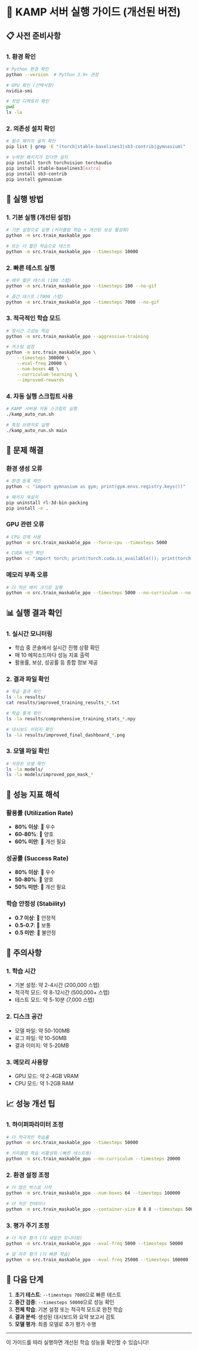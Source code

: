 # 🚀 KAMP 서버 실행 가이드 (개선된 버전)

## 📋 사전 준비사항

### 1. 환경 확인
```bash
# Python 환경 확인
python --version  # Python 3.9+ 권장

# GPU 확인 (선택사항)
nvidia-smi

# 작업 디렉토리 확인
pwd
ls -la
```

### 2. 의존성 설치 확인
```bash
# 필수 패키지 설치 확인
pip list | grep -E "(torch|stable-baselines3|sb3-contrib|gymnasium)"

# 누락된 패키지가 있다면 설치
pip install torch torchvision torchaudio
pip install stable-baselines3[extra]
pip install sb3-contrib
pip install gymnasium
```

## 🎯 실행 방법

### 1. 기본 실행 (개선된 설정)
```bash
# 기본 설정으로 실행 (커리큘럼 학습 + 개선된 보상 활성화)
python -m src.train_maskable_ppo

# 또는 더 짧은 학습으로 테스트
python -m src.train_maskable_ppo --timesteps 10000
```

### 2. 빠른 테스트 실행
```bash
# 매우 짧은 테스트 (100 스텝)
python -m src.train_maskable_ppo --timesteps 100 --no-gif

# 중간 테스트 (7000 스텝)
python -m src.train_maskable_ppo --timesteps 7000 --no-gif
```

### 3. 적극적인 학습 모드
```bash
# 장시간 고성능 학습
python -m src.train_maskable_ppo --aggressive-training

# 커스텀 설정
python -m src.train_maskable_ppo \
    --timesteps 300000 \
    --eval-freq 20000 \
    --num-boxes 48 \
    --curriculum-learning \
    --improved-rewards
```

### 4. 자동 실행 스크립트 사용
```bash
# KAMP 서버용 자동 스크립트 실행
./kamp_auto_run.sh

# 특정 브랜치로 실행
./kamp_auto_run.sh main
```

## 🔧 문제 해결

### 환경 생성 오류
```bash
# 환경 등록 확인
python -c "import gymnasium as gym; print(gym.envs.registry.keys())"

# 패키지 재설치
pip uninstall rl-3d-bin-packing
pip install -e .
```

### GPU 관련 오류
```bash
# CPU 강제 사용
python -m src.train_maskable_ppo --force-cpu --timesteps 5000

# CUDA 버전 확인
python -c "import torch; print(torch.cuda.is_available()); print(torch.version.cuda)"
```

### 메모리 부족 오류
```bash
# 더 작은 배치 크기로 실행
python -m src.train_maskable_ppo --timesteps 5000 --no-curriculum --no-improved-rewards
```

## 📊 실행 결과 확인

### 1. 실시간 모니터링
- 학습 중 콘솔에서 실시간 진행 상황 확인
- 매 10 에피소드마다 성능 지표 출력
- 활용률, 보상, 성공률 등 종합 정보 제공

### 2. 결과 파일 확인
```bash
# 학습 결과 확인
ls -la results/
cat results/improved_training_results_*.txt

# 학습 통계 확인
ls -la results/comprehensive_training_stats_*.npy

# 대시보드 이미지 확인
ls -la results/improved_final_dashboard_*.png
```

### 3. 모델 파일 확인
```bash
# 저장된 모델 확인
ls -la models/
ls -la models/improved_ppo_mask_*
```

## 🎯 성능 지표 해석

### 활용률 (Utilization Rate)
- **80% 이상**: 🥇 우수
- **60-80%**: 🥈 양호  
- **60% 미만**: 🥉 개선 필요

### 성공률 (Success Rate)
- **80% 이상**: 🥇 우수
- **50-80%**: 🥈 양호
- **50% 미만**: 🥉 개선 필요

### 학습 안정성 (Stability)
- **0.7 이상**: 🥇 안정적
- **0.5-0.7**: 🥈 보통
- **0.5 미만**: 🥉 불안정

## 🚨 주의사항

### 1. 학습 시간
- 기본 설정: 약 2-4시간 (200,000 스텝)
- 적극적 모드: 약 8-12시간 (500,000+ 스텝)
- 테스트 모드: 약 5-10분 (7,000 스텝)

### 2. 디스크 공간
- 모델 파일: 약 50-100MB
- 로그 파일: 약 10-50MB
- 결과 이미지: 약 5-20MB

### 3. 메모리 사용량
- GPU 모드: 약 2-4GB VRAM
- CPU 모드: 약 1-2GB RAM

## 📈 성능 개선 팁

### 1. 하이퍼파라미터 조정
```bash
# 더 적극적인 학습률
python -m src.train_maskable_ppo --timesteps 50000

# 커리큘럼 학습 비활성화 (빠른 테스트용)
python -m src.train_maskable_ppo --no-curriculum --timesteps 20000
```

### 2. 환경 설정 조정
```bash
# 더 많은 박스로 시작
python -m src.train_maskable_ppo --num-boxes 64 --timesteps 100000

# 더 작은 컨테이너
python -m src.train_maskable_ppo --container-size 8 8 8 --timesteps 50000
```

### 3. 평가 주기 조정
```bash
# 더 자주 평가 (더 세밀한 모니터링)
python -m src.train_maskable_ppo --eval-freq 5000 --timesteps 50000

# 덜 자주 평가 (더 빠른 학습)
python -m src.train_maskable_ppo --eval-freq 25000 --timesteps 100000
```

## 🔄 다음 단계

1. **초기 테스트**: `--timesteps 7000`으로 빠른 테스트
2. **중간 검증**: `--timesteps 50000`으로 성능 확인
3. **전체 학습**: 기본 설정 또는 적극적 모드로 완전 학습
4. **결과 분석**: 생성된 대시보드와 요약 보고서 검토
5. **모델 평가**: 최종 모델로 추가 평가 수행

---

이 가이드를 따라 실행하면 개선된 학습 성능을 확인할 수 있습니다! 